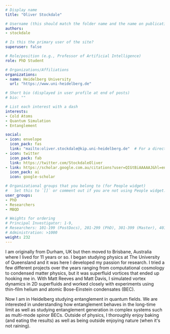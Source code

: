 ```yaml
---
# Display name
title: "Oliver Stockdale"

# Username (this should match the folder name and the name on publications)
authors:
- stockdale

# Is this the primary user of the site?
superuser: false

# Role/position (e.g., Professor of Artificial Intelligence)
role: PhD Student

# Organizations/Affiliations
organizations:
- name: Heidelberg University
  url: "https://www.uni-heidelberg.de"

# Short bio (displayed in user profile at end of posts)
# bio: ""

# List each interest with a dash
interests:
- Cold Atoms
- Quantum Simulation
- Entanglement

social:
- icon: envelope
  icon_pack: fas
  link: "mailto:oliver.stockdale@kip.uni-heidelberg.de"  # For a direct email link, use "mailto:test@example.org".
- icon: twitter
  icon_pack: fab
  link: https://twitter.com/StockdaleOliver
- link: https://scholar.google.com.au/citations?user=QIGtBiAAAAAJ&hl=en
  icon_pack: ai
  icon: google-scholar

# Organizational groups that you belong to (for People widget)
#   Set this to `[]` or comment out if you are not using People widget.
user_groups:
- PhD
- Researchers
- MBQD

# Weights for ordering
# Principal Investigator: 1-9,
# Researchers: 101-199 (PostDocs), 201-299 (PhD), 301-399 (Master), 401-499 (Bachelor)
# Administration: >1000
weight: 232
---
```


I am originally from Durham, UK but then moved to Brisbane, Australia where I lived for 11 years or so. I began studying physics at The University of Queensland and it was here I developed my passion for research. I tried a few different projects over the years ranging from computational cosmology to condensed matter physics, but it was superfluid vortices that ended up hooking me in. With Matt Reeves and Matt Davis, I simulated vortex dynamics in 2D superfluids and worked closely with experiments using thin-film helium and atomic Bose-Einstein condensates (BEC). 

Now I am in Heidelberg studying entanglement in quantum fields. We are interested in understanding how entanglement behaves in the long-time limit as well as studying entanglement generation in complex systems such as multi-mode spinor BECs. Outside of physics, I thoroughly enjoy baking (and eating the results) as well as being outside enjoying nature (when it's not raining).
